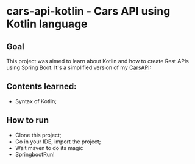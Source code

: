 # cars-api-kotlin - Cars API using Kotlin language

## Goal

This project was aimed to learn about Kotlin and how to create Rest APIs using Spring Boot. It's a simplified version of my [CarsAPI](https://github.com/bgvit/CarrosRest):

## Contents learned:
- Syntax of Kotlin;

## How to run

- Clone this project;
- Go in your IDE, import the project;
- Wait maven to do its magic
- SpringbootRun!
